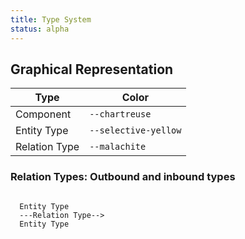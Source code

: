 ```yaml
---
title: Type System
status: alpha
---
```


## Graphical Representation

| Type          | Color                                                                                                    |
|---------------|----------------------------------------------------------------------------------------------------------|
| Component     | <code style="color: var(--text-1--dark); background: var(--chartreuse);">--chartreuse</code>             |
| Entity Type   | <code style="color: var(--text-1--dark); background: var(--selective-yellow);">--selective-yellow</code> |
| Relation Type | <code style="color: var(--text-1--dark); background: var(--malachite);">--malachite</code>               |

### Relation Types: Outbound and inbound types
 
<code style="color: var(--text-1);">
  <span style="color: var(--text-1--dark); background: var(--selective-yellow);">Entity Type</span>  
  ---<span style="color: var(--text-1--dark); background: var(--malachite);">Relation Type</span>--&gt;
  <span style="color: var(--text-1--dark); background: var(--selective-yellow);">Entity Type</span>
</code>
